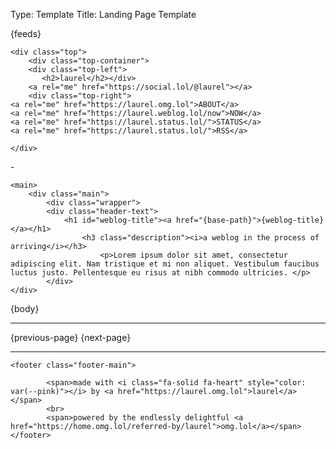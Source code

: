 Type: Template
Title: Landing Page Template

<!DOCTYPE html>
<html lang="en">
<head>
<title>{weblog-title}</title>
<meta charset="utf-8">
<meta name="viewport" content="width=device-width, initial-scale=1">
{feeds}
<style>
@import url('https://fonts.googleapis.com/css2?family=Caladea:ital,wght@0,700;1,400&family=Lato:ital,wght@0,400;0,900;1,400&display=swap');
@import url('https://static.omg.lol/type/font-md-io.css');
@import url('https://static.omg.lol/type/fontawesome-free/css/all.css');
</style>
<link rel="stylesheet" href="https://laurel.weblog.lol/style.css">

    <div class="top">
        <div class="top-container">
        <div class="top-left">
           <h2>laurel</h2></div>
        <a rel="me" href="https://social.lol/@laurel"></a>
        <div class="top-right">
    <a rel="me" href="https://laurel.omg.lol">ABOUT</a>   
    <a rel="me" href="https://laurel.weblog.lol/now">NOW</a>
    <a rel="me" href="https://laurel.status.lol/">STATUS</a>
    <a rel="me" href="https://laurel.status.lol/">RSS</a>

    </div>
</div>
</div>
</div>
<div class="header">
    -
</div>   

  </head>
  <body>

    <main>
		<div class="main">
			<div class="wrapper">
			<div class="header-text">
				<h1 id="weblog-title"><a href="{base-path}">{weblog-title}</a></h1>
					<h3 class="description"><i>a weblog in the process of arriving</i></h3>
						<p>Lorem ipsum dolor sit amet, consectetur adipiscing elit. Nam tristique et mi non aliquet. Vestibulum faucibus luctus justo. Pellentesque eu risus at nibh commodo ultricies. </p>
			</div>
	</div>
</div>


{body}
<hr class="post-spacing"></hr>

{previous-page}
{next-page}
<hr class="post-spacing"></hr>

</main>

	<footer class="footer-main">

			<span>made with <i class="fa-solid fa-heart" style="color: var(--pink)"></i> by <a href="https://laurel.omg.lol">laurel</a></span>
			<br>
			<span>powered by the endlessly delightful <a href="https://home.omg.lol/referred-by/laurel">omg.lol</a></span>
	</footer>
</body>
</html>